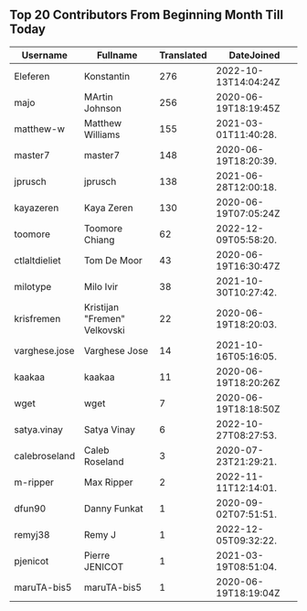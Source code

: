 ## Top 20 Contributors From Beginning Month Till Today ##
|Username|Fullname|Translated|DateJoined|
|--------|--------|----------|----------|
|Eleferen|Konstantin|276|2022-10-13T14:04:24Z|
|majo|MArtin Johnson|256|2020-06-19T18:19:45Z|
|matthew-w|Matthew Williams|155|2021-03-01T11:40:28.|
|master7|master7|148|2020-06-19T18:20:39.|
|jprusch|jprusch|138|2021-06-28T12:00:18.|
|kayazeren|Kaya Zeren|130|2020-06-19T07:05:24Z|
|toomore|Toomore Chiang|62|2022-12-09T05:58:20.|
|ctlaltdieliet|Tom De Moor|43|2020-06-19T16:30:47Z|
|milotype|Milo Ivir|38|2021-10-30T10:27:42.|
|krisfremen|Kristijan "Fremen" Velkovski|22|2020-06-19T18:20:03.|
|varghese.jose|Varghese Jose|14|2021-10-16T05:16:05.|
|kaakaa|kaakaa|11|2020-06-19T18:20:26Z|
|wget|wget|7|2020-06-19T18:18:50Z|
|satya.vinay|Satya Vinay|6|2022-10-27T08:27:53.|
|calebroseland|Caleb Roseland|3|2020-07-23T21:29:21.|
|m-ripper|Max Ripper|2|2022-11-11T12:14:01.|
|dfun90|Danny Funkat|1|2020-09-02T07:51:51.|
|remyj38|Remy J|1|2022-12-05T09:32:22.|
|pjenicot|Pierre JENICOT|1|2021-03-19T08:51:04.|
|maruTA-bis5|maruTA-bis5|1|2020-06-19T18:19:04Z|
